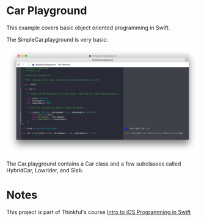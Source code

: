 # Car Playground

This example covers basic object oriented programming in Swift.

The SimpleCar.playground is very basic:

![screenshot](simple-car-playground.png)

The Car.playground contains a Car class and a few subclasses called HybridCar, Lowrider, and Slab.

# Notes

This project is part of Thinkful's course [Intro to iOS Programming in Swift](http://thinkful.com)